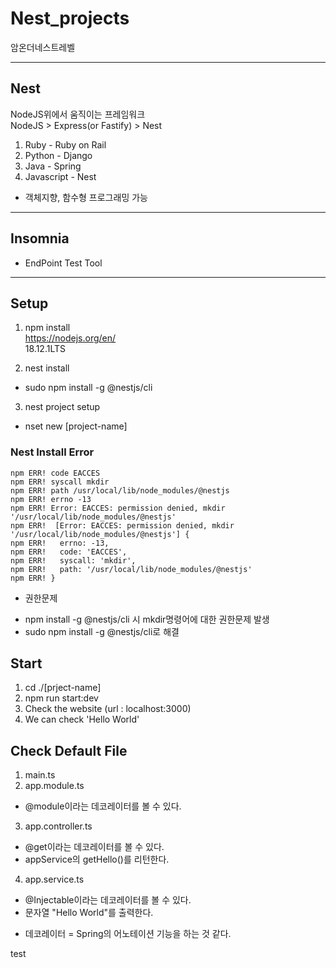 # Nest_projects
암온더네스트레벨

- - -
## Nest   
NodeJS위에서 움직이는 프레임워크   
NodeJS > Express(or Fastify) > Nest   
   
1. Ruby - Ruby on Rail
2. Python - Django
3. Java - Spring
4. Javascript - Nest
   
* 객체지향, 함수형 프로그래밍 가능
   
- - -
## Insomnia
* EndPoint Test Tool

- - - 
## Setup
1. npm install   
https://nodejs.org/en/   
18.12.1LTS   
   
2. nest install   
* sudo npm install -g @nestjs/cli   

3. nest project setup   
* nset new [project-name]   

### Nest Install Error   
```  
npm ERR! code EACCES
npm ERR! syscall mkdir
npm ERR! path /usr/local/lib/node_modules/@nestjs
npm ERR! errno -13
npm ERR! Error: EACCES: permission denied, mkdir '/usr/local/lib/node_modules/@nestjs'
npm ERR!  [Error: EACCES: permission denied, mkdir '/usr/local/lib/node_modules/@nestjs'] {
npm ERR!   errno: -13,
npm ERR!   code: 'EACCES',
npm ERR!   syscall: 'mkdir',
npm ERR!   path: '/usr/local/lib/node_modules/@nestjs'
npm ERR! }
```   

* 권한문제 
- npm install -g @nestjs/cli 시 mkdir명령어에 대한 권한문제 발생
- sudo npm install -g @nestjs/cli로 해결

## Start
1. cd ./[prject-name]   
2. npm run start:dev   
3. Check the website (url : localhost:3000)   
4. We can check 'Hello World'   

## Check Default File
1. main.ts
2. app.module.ts 
- @module이라는 데코레이터를 볼 수 있다.   
3. app.controller.ts   
- @get이라는 데코레이터를 볼 수 있다.
- appService의 getHello()를 리턴한다. 
4. app.service.ts   
- @Injectable이라는 데코레이터를 볼 수 있다.   
- 문자열 "Hello World"를 출력한다.   

* 데코레이터 = Spring의 어노테이션 기능을 하는 것 같다.

test 